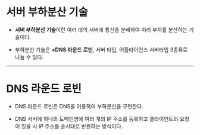 # 서버 부하분산 기술

* <b>서버 부하분산 기술</b>이란 여러 대의 서버에 통신을 분배하여 처리 부하를 분산하는 기술이다.

* 부하분산 기술은 <b><DNS 라운드 로빈</b>, 서버 타입, 어플라이언스 서버타입 3종류로 나눌 수 있다.

---

# DNS 라운드 로빈

* DNS 라운드 로빈은 DNS을 이용하여 부하분산을 구현한다.

* DNS 서버에 하나의 도메인명에 여러 개의 IP 주소를 등록하고 클라이언트의 요청이 있을 시 IP 주소를 순서대로 반환하는 방식이다.
